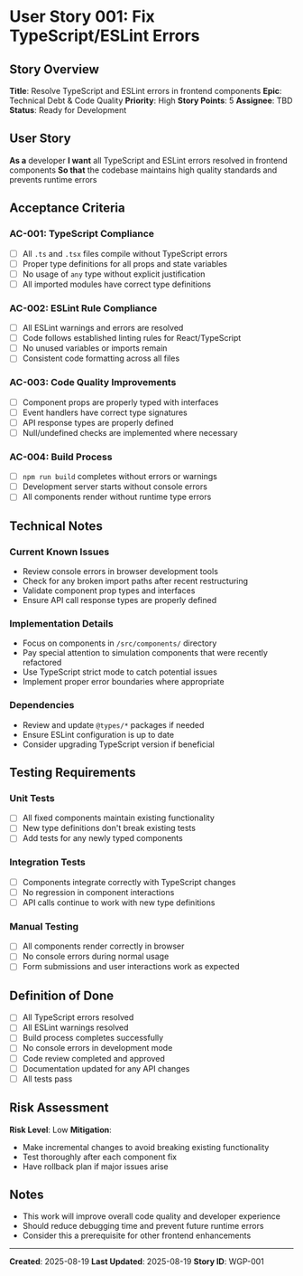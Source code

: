 # User Story 001: Fix TypeScript/ESLint Errors

## Story Overview
**Title**: Resolve TypeScript and ESLint errors in frontend components
**Epic**: Technical Debt & Code Quality
**Priority**: High
**Story Points**: 5
**Assignee**: TBD
**Status**: Ready for Development

## User Story
**As a** developer
**I want** all TypeScript and ESLint errors resolved in frontend components
**So that** the codebase maintains high quality standards and prevents runtime errors

## Acceptance Criteria

### AC-001: TypeScript Compliance
- [ ] All `.ts` and `.tsx` files compile without TypeScript errors
- [ ] Proper type definitions for all props and state variables
- [ ] No usage of `any` type without explicit justification
- [ ] All imported modules have correct type definitions

### AC-002: ESLint Rule Compliance
- [ ] All ESLint warnings and errors are resolved
- [ ] Code follows established linting rules for React/TypeScript
- [ ] No unused variables or imports remain
- [ ] Consistent code formatting across all files

### AC-003: Code Quality Improvements
- [ ] Component props are properly typed with interfaces
- [ ] Event handlers have correct type signatures
- [ ] API response types are properly defined
- [ ] Null/undefined checks are implemented where necessary

### AC-004: Build Process
- [ ] `npm run build` completes without errors or warnings
- [ ] Development server starts without console errors
- [ ] All components render without runtime type errors

## Technical Notes

### Current Known Issues
- Review console errors in browser development tools
- Check for any broken import paths after recent restructuring
- Validate component prop types and interfaces
- Ensure API call response types are properly defined

### Implementation Details
- Focus on components in `/src/components/` directory
- Pay special attention to simulation components that were recently refactored
- Use TypeScript strict mode to catch potential issues
- Implement proper error boundaries where appropriate

### Dependencies
- Review and update `@types/*` packages if needed
- Ensure ESLint configuration is up to date
- Consider upgrading TypeScript version if beneficial

## Testing Requirements

### Unit Tests
- [ ] All fixed components maintain existing functionality
- [ ] New type definitions don't break existing tests
- [ ] Add tests for any newly typed components

### Integration Tests
- [ ] Components integrate correctly with TypeScript changes
- [ ] No regression in component interactions
- [ ] API calls continue to work with new type definitions

### Manual Testing
- [ ] All components render correctly in browser
- [ ] No console errors during normal usage
- [ ] Form submissions and user interactions work as expected

## Definition of Done
- [ ] All TypeScript errors resolved
- [ ] All ESLint warnings resolved
- [ ] Build process completes successfully
- [ ] No console errors in development mode
- [ ] Code review completed and approved
- [ ] Documentation updated for any API changes
- [ ] All tests pass

## Risk Assessment
**Risk Level**: Low
**Mitigation**: 
- Make incremental changes to avoid breaking existing functionality
- Test thoroughly after each component fix
- Have rollback plan if major issues arise

## Notes
- This work will improve overall code quality and developer experience
- Should reduce debugging time and prevent future runtime errors
- Consider this a prerequisite for other frontend enhancements

---
**Created**: 2025-08-19
**Last Updated**: 2025-08-19
**Story ID**: WGP-001